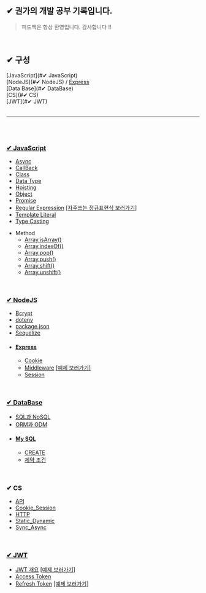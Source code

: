 ## ✔ 권가의 개발 공부 기록입니다.

>피드백은 항상 환영입니다. 감사합니다 !!



</br>

<!-- ✔ <hr> -->
## ✔ 구성  

[JavaScript](#✔ JavaScript)  
[NodeJS](#✔ NodeJS)  /  [Express](#Express)  
[Data Base](#✔ DataBase)  
[CS](#✔ CS)  
[JWT](#✔ JWT)
</br></br>
***

</br></br>

### [✔ JavaScript](./src/JS/JavaScript.md)
* [Async](./src/JS/Async.md)
* [CallBack](./src/JS/CallBack.md)
* [Class](./src/JS/Class.md)
* [Data Type](./src/JS/DataType.md)
* [Hoisting](./src/JS/Hoisting.md)
* [Object](./src/JS/Object.md)
* [Promise](./src/JS/Promise.md)
* [Regular Expression](./src/JS/Regular_Expression.md) [\[자주쓰는 정규표현식 보러가기\]](./src/JS/Regular_Expression2.md)
* [Template Literal](./src/JS/TemplateLiteral.md)
* [Type Casting](./src/JS/TypeCasting.md)   
<!-- * 암호화 https://inpa.tistory.com/entry/NODE-%F0%9F%93%9A-crypto-%EB%AA%A8%EB%93%88-%EC%95%94%ED%98%B8%ED%99%94#%EC%95%94%ED%98%B8%ED%99%94%EC%97%90_%EC%82%AC%EC%9A%A9%EB%90%98%EB%8A%94_%EB%A9%94%EC%86%8C%EB%93%9C -->
* Method
  * [Array.isArray()](./src/JS/Method/Array.isArray().md)  
  * [Array.indexOf()](./src/JS/Method/Array.indexOf().md)
  * [Array.pop()](./src/JS/Method/Array.pop().md)
  * [Array.push()](./src/JS/Method/Array.push().md)
  * [Array.shift()](./src/JS/Method/Array.shift().md)
  * [Array.unshift()](./src/JS/Method/Array.unshift().md)


<br>

### [✔ NodeJS](./src/NodeJS/NodeJS.md)
* [Bcrypt](./src/NodeJS/Bcrypt.md)
* [dotenv](./src/NodeJS/dotenv.md)
* [package.json](./src/NodeJS/package.json.md)
* [Sequelize](./src/NodeJS/Sequelize.md)<!-- * [joi](-) // 업데이트해야함 !!  https://joi.dev/api/?v=17.6.1 -->
<!-- * jest -->
<!--crypto -->
* #### [Express](./src/NodeJS/Express/Express.md)
  * [Cookie](./src/NodeJS/Express/Cookie.md)
  * [Middleware](./src/NodeJS/Express/Middleware.md) [\[예제 보러가기\]](./src/NodeJS/Express/Middleware_example.md)
  * [Session](./src/NodeJS/Express/Session.md)


<br>

### [✔ DataBase](./src/DataBase/DataBase.md) 
  * [SQL과 NoSQL](./src/DataBase/SQL_NoSQL.md)
  * [ORM과 ODM](./src/DataBase/ORM_ODM.md)
* #### [My SQL](./src/DataBase/MySQL/MySQL.md)
  * [CREATE](./src/DataBase/MySQL/CREATE.md)
  * [제약 조건](./src/DataBase/MySQL/Constraint.md)
<!-- * #### [MongoDB]()
  * [-](-) -->

<br>

### ✔ CS
* [API](./src/CS/API.md)
* [Cookie_Session](./src/CS/Cookie_Session.md)
* [HTTP](./src/CS/HTTP.md)
* [Static_Dynamic](./src/CS/Static_Dynamic.md)
* [Sync_Async](./src/CS/Sync_Async.md)

<br>

###  [✔ JWT](https://jwt.io/)
  * [JWT 개요](./src/JWT/JWT.md)
[\[예제 보러가기\]](./src/JWT/JWT_example.md)
  * [Access Token](./src/JWT/AccessToken.md)
  * [Refresh Token](./src/JWT/RefreshToken.md)
[\[예제 보러가기\]](./src/JWT/Token_example.md)